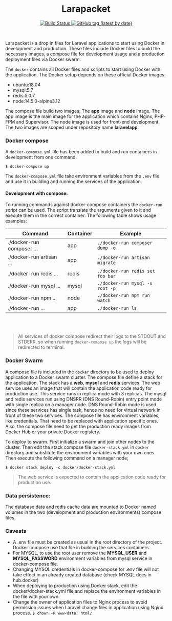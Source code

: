 <h1 align="center">Larapacket</h1>

<p align="center">
<a href="https://travis-ci.com/yazeedobaid/larapacket"><img src="https://travis-ci.com/yazeedobaid/larapacket.svg?token=sVwp33t8dZDgnCp5zun6&branch=master" alt="Build Status">
</a>
<a href="https://img.shields.io/github/v/tag/yazeedobaid/larapacket?label=tag">
<img alt="GitHub tag (latest by date)" src="https://img.shields.io/github/v/tag/yazeedobaid/larapacket?label=tag">
</a>
</p>

<br />

Larapacket is a drop in files for Laravel applications to start using Docker in development and production. These files include
Docker files to build the necessary images, a compose file for development usage and a production deployment files via Docker swarm.


The ```docker``` contains all Docker files and scripts to start using Docker with the application. The Docker setup depends on these official Docker images.
* ubuntu:18.04
* mysql:5.7
* redis:5.0.7
* node:14.5.0-alpine3.12

The compose file build two images; The **app** image and **node** image. The app image is the main image for the application which
contains Nginx, PHP-FPM and Supervisor. The node image is used for front-end development. The two images are scoped
under repository name **laravelapp**.

### Docker compose
A ```docker-compose.yml``` file has been added to build and run containers in development from one command.
```
$ docker-compose up
```

The ```docker-compose.yml``` file take environment variables from the ```.env``` file and use it in building and running 
the services of the application.

#### Development with compose:
To running commands against docker-compose containers the ```docker-run``` script can be used. The script
translate the arguments given to it and execute them in the correct container. The following table shows usage examples:

| Command                     | Container   | Example                           |
|-----------------------------|-------------|-----------------------------------|
| ./docker-run composer ...   | app         | `./docker-run composer dump -o`   |
| ./docker-run artisan ...    | app         | `./docker-run artisan migrate`    |
| ./docker-run redis ...      | redis       | `./docker-run redis set foo bar`  |
| ./docker-run mysql ...      | mysql       | `./docker-run mysql -u root -p`   |
| ./docker-run npm ...        | node        | `./docker-run npm run watch`      |
| ./docker-run ...            | app         | `./docker-run ls`                 |

<br />
<br />

>All services of docker compose redirect their logs to the STDOUT and STDERR, so when running ```docker-compose up```
>the logs will be redirected to terminal.

### Docker Swarm
A compose file is included in the ```docker``` directory to be used to deploy application to a Docker swarm cluster. The compose file define a stack for the application. The stack has a **web**, **mysql** and **redis** services. The web service uses an image that will contain the application code ready for production use. This service runs in replica mode with 3 replicas. The mysql and redis services run using DNSRR (DNS Round-Robin) entry point mode with single replica on a manager node. DNS Round-Robin mode is used since these services has single task, hence no need for virtual network in front of these two services. The compose file has environment variables, like credentials. That need to be replaced with application specific ones. Also, the compose file need to get the production ready images from Docker Hub or your private Docker registery. 

To deploy to swarm. First initialize a swarm and join other nodes to the cluster. Then edit the stack compose file ```docker-stack.yml``` in ```docker``` directory and substitute the environment variables with your own ones. Then execute the following command on a manager node;
```
$ docker stack deploy -c docker/docker-stack.yml
```
>The web service is expected to contain the application code ready for production use.

### Data persistence:
The database data and redis cache data are mounted to Docker named volumes in the two (development and production environments) compose files.

### Caveats
* A .env file must be created as usual in the root directory of the project. Docker compose use that file in
building the services containers.
* For MYSQL, to use the root user remove the **MYSQL_USER** and **MYSQL_PASSWORD** environment variables from mysql service in
docker-compose file.
* Changing MYSQL credentials in docker-compose for .env file will not take effect in an already created database (check MYSQL docs in hub.docker)
* When deploying to production using Docker stack, edit the docker/docker-stack.yml file and replace the environment variables in the file with your own.
* Change the owner of application files to Nginx process to avoid permission issues when Laravel change files in application using Nginx process.
```$ chown -R www-data: html/```

